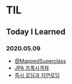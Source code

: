 # TIL
## Today I Learned

### 2020.05.09
- [@MappedSuperclass](https://www.notion.so/3hourstrudy/MappedSuperclass-fa676270f9bf48819d08ccf20a97c061)
- [JPA 프록시객체](https://www.notion.so/3hourstrudy/JPA-11f1e40d06fa4e2d8be7c5abfcb33e9a)
- [즉시 로딩과 지연로딩](https://www.notion.so/3hourstrudy/c3c3780e0b784294803494ef2c5a9129)
